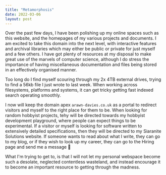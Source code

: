```yaml
---
title: "Metamorphosis"
date: 2022-03-06
layout: post
---
```

  
Over the past few days, I have been polishing up my online spaces such as this website, and the homepages of my various projects and documents. I am excited to take this domain into the next level, with interactive features and archival libraries which may either be public or private for just myself and a few others. I have got plenty of resources at my disposal to make great use of the marvels of computer science, although I do stress the importance of having miscellaneous documentation and files being stored in an effectively organised manner. 

Too long do I find myself scouring through my 2x 4TB external drives, trying to find a 56kb file I just wrote to last week. When working across filesystems, platforms and systems, it can get tricky getting fast indexed search operating smoothly.  
  
I now will keep the domain apex ```arawn-davies.co.uk``` as a portal to redirect visitors and myself to the right place for them to be. When looking for random hobbyist projects, tehy will be directed towards my hobbyist development playground, where people can expect things to be experimental. If a visitor or myself is looking for software written to extensively detailed specifications, then they will be directed to my Siaranite Solutions website. If someone wants to read about what I write, they can go to my blog, or if they wish to look up my career, they can go to the Hiring page and send me a message 🙂  

What I'm trying to get to, is that I will not let my personal webspace become such a desolate, neglected contentless wasteland, and instead encourage it to become an important resource to getting through the madness.   
